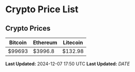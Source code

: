 # Crypto Price List

## Crypto Prices
| Bitcoin | Ethereum | Litecoin |
| ------- | -------- | -------- |
| $99693 | $3996.8 | $132.98 |
**Last Updated:** 2024-12-07 17:50 UTC
**Last Updated:** $DATE$
